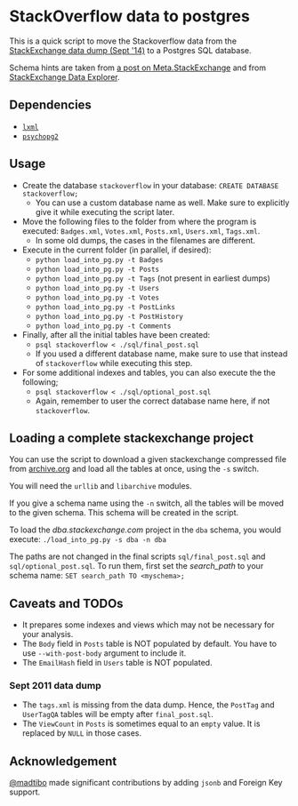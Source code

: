 # StackOverflow data to postgres

This is a quick script to move the Stackoverflow data from the [StackExchange data dump (Sept '14)](https://archive.org/details/stackexchange) to a Postgres SQL database.

Schema hints are taken from [a post on Meta.StackExchange](http://meta.stackexchange.com/questions/2677/database-schema-documentation-for-the-public-data-dump-and-sede) and from [StackExchange Data Explorer](http://data.stackexchange.com).

## Dependencies

 - [`lxml`](http://lxml.de/installation.html)
 - [`psychopg2`](http://initd.org/psycopg/docs/install.html)

## Usage

 - Create the database `stackoverflow` in your database: `CREATE DATABASE stackoverflow;`
   - You can use a custom database name as well. Make sure to explicitly give
     it while executing the script later.
 - Move the following files to the folder from where the program is executed:
   `Badges.xml`, `Votes.xml`, `Posts.xml`, `Users.xml`, `Tags.xml`.
   - In some old dumps, the cases in the filenames are different.
 - Execute in the current folder (in parallel, if desired):
   - `python load_into_pg.py -t Badges`
   - `python load_into_pg.py -t Posts`
   - `python load_into_pg.py -t Tags` (not present in earliest dumps)
   - `python load_into_pg.py -t Users`
   - `python load_into_pg.py -t Votes`
   - `python load_into_pg.py -t PostLinks`
   - `python load_into_pg.py -t PostHistory`
   - `python load_into_pg.py -t Comments`
 - Finally, after all the initial tables have been created:
   - `psql stackoverflow < ./sql/final_post.sql`
   - If you used a different database name, make sure to use that instead of
     `stackoverflow` while executing this step.
 - For some additional indexes and tables, you can also execute the the following;
   - `psql stackoverflow < ./sql/optional_post.sql`
   - Again, remember to user the correct database name here, if not `stackoverflow`.

## Loading a complete stackexchange project

You can use the script to download a given stackexchange compressed file from
[archive.org](https://ia800107.us.archive.org/27/items/stackexchange/) and load
all the tables at once, using the `-s` switch.

You will need the `urllib` and `libarchive` modules.

If you give a schema name using the `-n` switch, all the tables will be moved
to the given schema. This schema will be created in the script.

To load the _dba.stackexchange.com_ project in the `dba` schema, you would execute:
`./load_into_pg.py -s dba -n dba`

The paths are not changed in the final scripts `sql/final_post.sql` and
`sql/optional_post.sql`. To run them, first set the _search_path_ to your
schema name: `SET search_path TO <myschema>;`

## Caveats and TODOs

 - It prepares some indexes and views which may not be necessary for your analysis.
 - The `Body` field in `Posts` table is NOT populated by default. You have to use `--with-post-body` argument to include it.
 - The `EmailHash` field in `Users` table is NOT populated.

### Sept 2011 data dump

 - The `tags.xml` is missing from the data dump. Hence, the `PostTag` and `UserTagQA` tables will be empty after `final_post.sql`.
 - The `ViewCount` in `Posts` is sometimes equal to an `empty` value. It is replaced by `NULL` in those cases.


## Acknowledgement

[@madtibo](https://github.com/madtibo) made significant contributions by adding `jsonb` and Foreign Key support.
